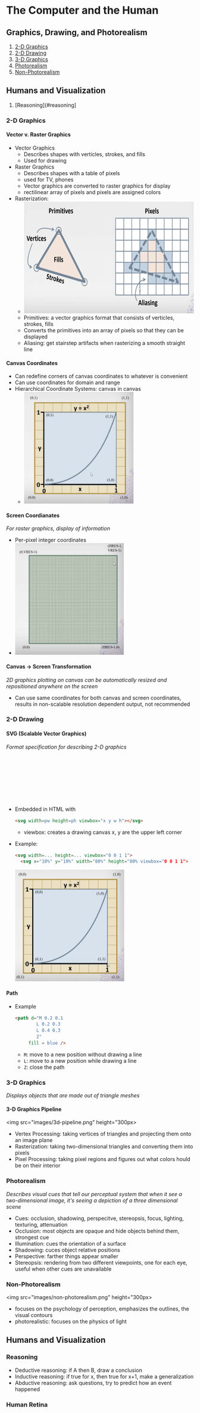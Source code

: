 # The Computer and the Human

## Graphics, Drawing, and Photorealism
1. [2-D Graphics](#2-d-graphics)
2. [2-D Drawing](#2-d-drawing)
4. [3-D Graphics](#3-d-graphics)
5. [Photorealism](#photorealism)
6. [Non-Photorealism](#non-photorealism)

## Humans and Visualization
1. [Reasoning](#reasoning]

### 2-D Graphics

#### Vector v. Raster Graphics
- Vector Graphics
  - Describes shapes with verticles, strokes, and fills
  - Used for drawing
- Raster Graphics
  - Describes shapes with a table of pixels
  - used for TV, phones
  - Vector graphics are converted to raster graphics for display
  - rectilinear array of pixels and pixels are assigned colors
- Rasterization: 
  - <img src="images/rasterization.png" height="300px">
  - Primitives: a vector graphics format that consists of verticles, strokes, fills
  - Converts the primitives into an array of pixels so that  they can be displayed
  - Aliasing: get stairstep artifacts when rasterizing a smooth straight line
  
#### Canvas Coordinates
- Can redefine corners of canvas coordinates to whatever is convenient
- Can use coordinates for domain and range
- Hierarchical Coordinate Systems: canvas in canvas
  - <img src="images/hierarchical-coordinate.png" height="300px">

#### Screen Coordianates
_For raster graphics, display of information_
- Per-pixel integer coordinates
- <img src="images/screen-coordinates.png" height="300px">

#### Canvas -> Screen Transformation
_2D graphics plotting on canvas can be automatically resized and repositioned anywhere on the screen_

- Can use same coordinates for both canvas and screen coordinates, results in non-scalable resolution dependent output, not recommended

### 2-D Drawing
#### SVG (Scalable Vector Graphics)
_Format specification for describing 2-D graphics_
- Embedded in HTML with <svg> tag
  ```html
  <svg width=pw height=ph viewbox="x y w h"></svg>
  ```
  - viewbox: creates a drawing canvas x, y are the upper left corner
- Example:
  ```html
  <svg width=... height=... viewbox="0 0 1 1">
    <svg x="10%" y="10%" width="80%" height="80% viewbox="0 0 1 1">
  ```

  <img src="images/svg-coordinates.png" height="300px">

#### Path
- Example
   ```html
  <path d="M 0.2 0.1
           L 0.2 0.3
           L 0.4 0.3
           Z"
        fill = blue />
  ```
  - `M`: move to a new position without drawing a line
  - `L`: move to a new position while drawing a line
  - `Z`: close the path

### 3-D Graphics
_Displays objects that are made out of triangle meshes_

#### 3-D Graphics Pipeline
<img src="images/3d-pipeline.png" height="300px>
                                          
- Vertex Processing: taking vertices of triangles and projecting them onto an image plane
- Rasterization: taking two-dimensional triangles and converting them into pixels
- Pixel Processing: taking pixel regions and figures out what colors hould be on their interior

### Photorealism
_Describes visual cues that tell our perceptual system that when it see a two-dimensional image, it's seeing a depiction of a three dimensional scene_
- Cues: occlusion, shadowing, perspecitve, stereopsis, focus, lighting, texturing, attenuation
- Occlusion: most objects are opaque and hide objects behind them, strongest cue
- Illumination: cues the orientation of a surface
- Shadowing: cuces object relative positions
- Perspective: farther things appear smaller
- Stereopsis: rendering from two different viewpoints, one for each eye, useful when other cues are unavailable

### Non-Photorealism
<img src="images/non-photorealism.png" height="300px>
                                          
- focuses on the psychology of perception, emphasizes the outlines, the visual contours
- photorealistic: focuses on the physics of light

## Humans and Visualization
### Reasoning
- Deductive reasoning: if A then B, draw a conclusion
- Inductive reasoning: if true for x, then true for x+1, make a generalization
- Abductive reasoning: ask questions, try to predict how an event happened

### Human Retina


